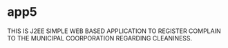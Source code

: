# app5
THIS IS J2EE SIMPLE WEB BASED APPLICATION TO REGISTER COMPLAIN TO THE MUNICIPAL COORPORATION REGARDING CLEANINESS.

